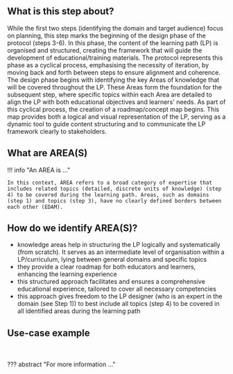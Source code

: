 ## What is this step about?
While the first two steps (identifying the domain and target audience) focus on planning, this step marks the beginning of the design phase of the protocol (steps 3-6). In this phase, the content of the learning path (LP) is organised and structured, creating the framework that will guide the development of educational/training materials. The protocol represents this phase as a cyclical process, emphasising the necessity of iteration, by moving back and forth between steps to ensure alignment and coherence.
The design phase begins with identifying the key Areas of knowledge that will be covered throughout the LP. These Areas form the foundation for the subsequent step, where specific topics within each Area are detailed to align the LP with both educational objectives and learners' needs. 
As part of this cyclical process, the creation of a roadmap/concept map begins. This map provides both a logical and visual representation of the LP, serving as a dynamic tool to guide content structuring and to communicate the LP framework clearly to stakeholders.


## What are AREA(S)

!!! info "An AREA is ..."

    In this context, AREA refers to a broad category of expertise that includes related topics (detailed, discrete units of knowledge) (step 4) to be covered during the learning path. Areas, such as domains (step 1) and topics (step 3), have no clearly defined borders between each other (EDAM).


## How do we identify AREA(S)?
- knowledge areas help in structuring the LP logically and systematically (from scratch). It serves as an intermediate level of organisation within a LP/curriculum, lying between general domains and specific topics
- they provide a clear roadmap for both educators and learners, enhancing the learning experience
- this structured approach facilitates and ensures a comprehensive educational experience, tailored to cover all necessary competencies
- this approach gives freedom to the LP designer (who is an expert in the domain (see Step 1)) to best include all topics (step 4) to be covered in all identified areas during the learning path


## Use-case example

<br>
<br>
??? abstract "For more information ..."
